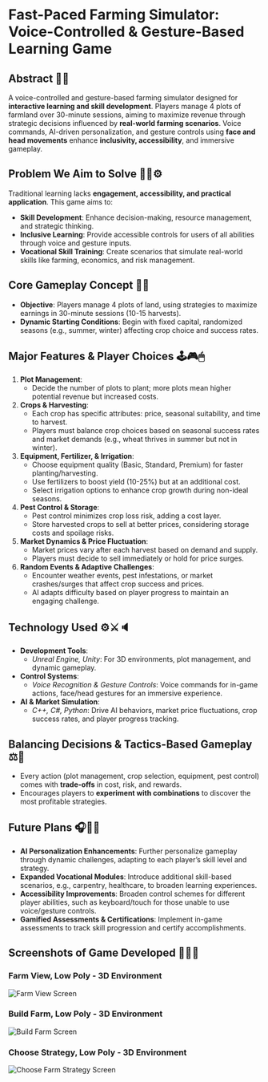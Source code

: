 # Fast-Paced Farming Simulator: Voice-Controlled & Gesture-Based Learning Game

## **Abstract** 📜📑
A voice-controlled and gesture-based farming simulator designed for **interactive learning and skill development**. Players manage 4 plots of farmland over 30-minute sessions, aiming to maximize revenue through strategic decisions influenced by **real-world farming scenarios**. Voice commands, AI-driven personalization, and gesture controls using **face and head movements** enhance **inclusivity, accessibility**, and immersive gameplay.

## **Problem We Aim to Solve** 🔨🧾⚙
Traditional learning lacks **engagement, accessibility, and practical application**. This game aims to:
- **Skill Development**: Enhance decision-making, resource management, and strategic thinking.
- **Inclusive Learning**: Provide accessible controls for users of all abilities through voice and gesture inputs.
- **Vocational Skill Training**: Create scenarios that simulate real-world skills like farming, economics, and risk management.

## **Core Gameplay Concept** 🌾🚜
- **Objective**: Players manage 4 plots of land, using strategies to maximize earnings in 30-minute sessions (10-15 harvests).
- **Dynamic Starting Conditions**: Begin with fixed capital, randomized seasons (e.g., summer, winter) affecting crop choice and success rates.

## **Major Features & Player Choices**  🕹🎮🖱
1. **Plot Management**: 
   - Decide the number of plots to plant; more plots mean higher potential revenue but increased costs.
2. **Crops & Harvesting**: 
   - Each crop has specific attributes: price, seasonal suitability, and time to harvest.
   - Players must balance crop choices based on seasonal success rates and market demands (e.g., wheat thrives in summer but not in winter).
3. **Equipment, Fertilizer, & Irrigation**:
   - Choose equipment quality (Basic, Standard, Premium) for faster planting/harvesting.
   - Use fertilizers to boost yield (10-25%) but at an additional cost.
   - Select irrigation options to enhance crop growth during non-ideal seasons.
4. **Pest Control & Storage**: 
   - Pest control minimizes crop loss risk, adding a cost layer.
   - Store harvested crops to sell at better prices, considering storage costs and spoilage risks.
5. **Market Dynamics & Price Fluctuation**: 
   - Market prices vary after each harvest based on demand and supply.
   - Players must decide to sell immediately or hold for price surges.
6. **Random Events & Adaptive Challenges**: 
   - Encounter weather events, pest infestations, or market crashes/surges that affect crop success and prices.
   - AI adapts difficulty based on player progress to maintain an engaging challenge.

## **Technology Used** ⚙⚔🔈
- **Development Tools**:  
  - *Unreal Engine, Unity*: For 3D environments, plot management, and dynamic gameplay.
- **Control Systems**:  
  - *Voice Recognition & Gesture Controls*: Voice commands for in-game actions, face/head gestures for an immersive experience.
- **AI & Market Simulation**:  
  - *C++, C#, Python*: Drive AI behaviors, market price fluctuations, crop success rates, and player progress tracking.

## **Balancing Decisions & Tactics-Based Gameplay** ⚖️🎯
- Every action (plot management, crop selection, equipment, pest control) comes with **trade-offs** in cost, risk, and rewards.
- Encourages players to **experiment with combinations** to discover the most profitable strategies.

## **Future Plans** 🎧📸📍
- **AI Personalization Enhancements**: Further personalize gameplay through dynamic challenges, adapting to each player’s skill level and strategy.
- **Expanded Vocational Modules**: Introduce additional skill-based scenarios, e.g., carpentry, healthcare, to broaden learning experiences.
- **Accessibility Improvements**: Broaden control schemes for different player abilities, such as keyboard/touch for those unable to use voice/gesture controls.
- **Gamified Assessments & Certifications**: Implement in-game assessments to track skill progression and certify accomplishments.

## Screenshots of Game Developed 🎥📸🎯

### Farm View, Low Poly - 3D Environment
![Farm View Screen](https://drive.google.com/uc?export=view&id=1GA4C3jQNc126Nkaxc26x1ZSizTIshsoK)

### Build Farm, Low Poly - 3D Environment
![Build Farm Screen](https://drive.google.com/uc?export=view&id=1LE-vNrYJaoHwoUkji2dlV86j5GZe8tBf)

### Choose Strategy, Low Poly - 3D Environment
![Choose Farm Strategy Screen](https://drive.google.com/uc?export=view&id=1nySeScHMhRg_d3gQ4pzV4h3mElgb25xc)
